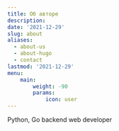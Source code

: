 ```yaml
---
title: Об авторе
description: 
date: '2021-12-29'
slug: about
aliases:
  - about-us
  - about-hugo
  - contact
lastmod: '2021-12-29'
menu:
    main: 
        weight: -90
        params:
            icon: user
---
```


Python, Go backend web developer

